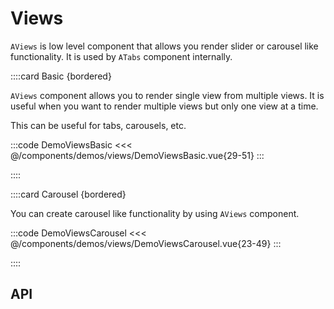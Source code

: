 <script lang="ts" setup>
import viewApi from '@anu/component-meta/AView.json';
import viewsApi from '@anu/component-meta/AViews.json';
</script>

# Views

`AViews` is low level component that allows you render slider or carousel like functionality. It is used by `ATabs` component internally.

<!-- 👉 Basic -->
::::card Basic {bordered}

`AViews` component allows you to render single view from multiple views. It is useful when you want to render multiple views but only one view at a time.

This can be useful for tabs, carousels, etc.

:::code DemoViewsBasic
<<< @/components/demos/views/DemoViewsBasic.vue{29-51}
:::

::::

<!-- 👉 Carousel -->
::::card Carousel {bordered}

You can create carousel like functionality by using `AViews` component.

:::code DemoViewsCarousel
<<< @/components/demos/views/DemoViewsCarousel.vue{23-49}
:::

::::

<!-- 👉 API -->
## API

<Api title="Views" :api="viewsApi" class="mb-8"></Api>
<Api title="View" :api="viewApi"></Api>
